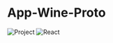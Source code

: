 # App-Wine-Proto
![Project](https://img.shields.io/badge/Personnal-Project-2F77DF?labelColor=679EEE&style=for-the-badge)
![React](https://img.shields.io/badge/-React_Native-04a5cf?style=for-the-badge&logo=react&logoColor=ffffff)
